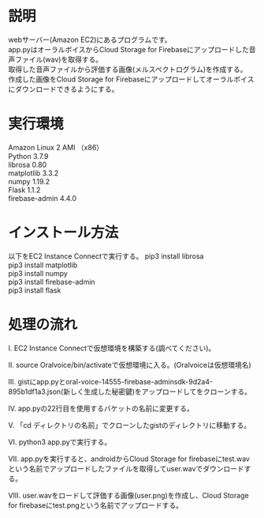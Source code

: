# 説明
webサーバー(Amazon EC2)にあるプログラムです。<br>
app.pyはオーラルボイスからCloud Storage for Firebaseにアップロードした音声ファイル(wav)を取得する。<br>
取得した音声ファイルから評価する画像(メルスペクトログラム)を作成する。<br>
作成した画像をCloud Storage for Firebaseにアップロードしてオーラルボイスにダウンロードできるようにする。<br>

# 実行環境
Amazon Linux 2 AMI （x86） <br>
Python 3.7.9 <br>
librosa 0.80 <br>
matplotlib 3.3.2 <br>
numpy 1.19.2 <br>
Flask 1.1.2 <br>
firebase-admin 4.4.0 <br>

# インストール方法
以下をEC2 Instance Connectで実行する。
pip3 install librosa <br>
pip3 install matplotlib <br>
pip3 install numpy <br>
pip3 install firebase-admin <br>
pip3 install flask <br>

# 処理の流れ
Ⅰ. EC2 Instance Connectで仮想環境を構築する(調べてください)。<br>

Ⅱ. source Oralvoice/bin/activateで仮想環境に入る。(Oralvoiceは仮想環境名)<br>

Ⅲ. gistにapp.pyとoral-voice-14555-firebase-adminsdk-9d2a4-895b1df1a3.json(新しく生成した秘密鍵)をアップロードしてをクローンする。<br>

Ⅳ. app.pyの22行目を使用するバケットの名前に変更する。<br>

Ⅴ. 「cd ディレクトリの名前」でクローンしたgistのディレクトリに移動する。<br>

Ⅵ. python3 app.pyで実行する。<br>

Ⅶ. app.pyを実行すると、androidからCloud Storage for firebaseにtest.wavという名前でアップロードしたファイルを取得してuser.wavでダウンロードする。<br>

Ⅷ. user.wavをロードして評価する画像(user.png)を作成し、Cloud Storage for firebaseにtest.pngという名前でアップロードする。<br>
